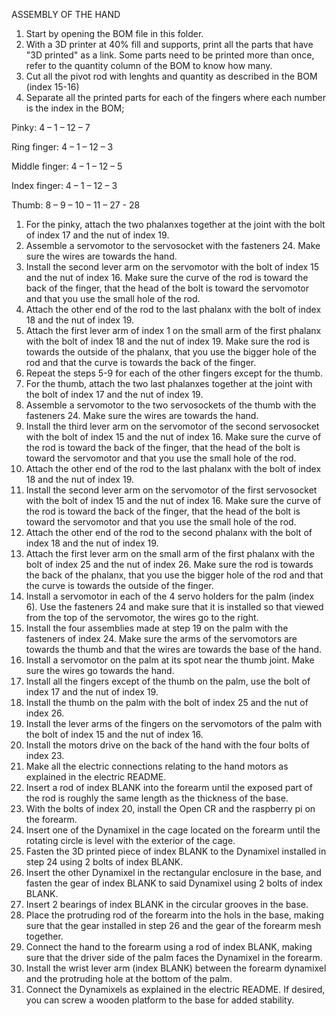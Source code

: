 ASSEMBLY OF THE HAND

1. Start by opening the BOM file in this folder.
2. With a 3D printer at 40% fill and supports, print all the parts that have &quot;3D printed&quot; as a link. Some parts need to be printed more than once, refer to the quantity column of the BOM to know how many.
3. Cut all the pivot rod with lenghts and quantity as described in the BOM (index 15-16)
4. Separate all the printed parts for each of the fingers where each number is the index in the BOM;

Pinky: 4 – 1 – 12 – 7

Ring finger: 4 – 1 – 12 – 3

Middle finger: 4 – 1 – 12 – 5

Index finger: 4 – 1 – 12 – 3

Thumb: 8 – 9 – 10 – 11 – 27 - 28

1. For the pinky, attach the two phalanxes together at the joint with the bolt of index 17 and the nut of index 19.
2. Assemble a servomotor to the servosocket with the fasteners 24. Make sure the wires are towards the hand.
3. Install the second lever arm on the servomotor with the bolt of index 15 and the nut of index 16. Make sure the curve of the rod is toward the back of the finger, that the head of the bolt is toward the servomotor and that you use the small hole of the rod.
4. Attach the other end of the rod to the last phalanx with the bolt of index 18 and the nut of index 19.
5. Attach the first lever arm of index 1 on the small arm of the first phalanx with the bolt of index 18 and the nut of index 19. Make sure the rod is towards the outside of the phalanx, that you use the bigger hole of the rod and that the curve is towards the back of the finger.
6. Repeat the steps 5-9 for each of the other fingers except for the thumb.
7. For the thumb, attach the two last phalanxes together at the joint with the bolt of index 17 and the nut of index 19.
8. Assemble a servomotor to the two servosockets of the thumb with the fasteners 24. Make sure the wires are towards the hand.
9. Install the third lever arm on the servomotor of the second servosocket with the bolt of index 15 and the nut of index 16. Make sure the curve of the rod is toward the back of the finger, that the head of the bolt is toward the servomotor and that you use the small hole of the rod.
10. Attach the other end of the rod to the last phalanx with the bolt of index 18 and the nut of index 19.
11. Install the second lever arm on the servomotor of the first servosocket with the bolt of index 15 and the nut of index 16. Make sure the curve of the rod is toward the back of the finger, that the head of the bolt is toward the servomotor and that you use the small hole of the rod.
12. Attach the other end of the rod to the second phalanx with the bolt of index 18 and the nut of index 19.
13. Attach the first lever arm on the small arm of the first phalanx with the bolt of index 25 and the nut of index 26. Make sure the rod is towards the back of the phalanx, that you use the bigger hole of the rod and that the curve is towards the outside of the finger.
14. Install a servomotor in each of the 4 servo holders for the palm (index 6). Use the fasteners 24 and make sure that it is installed so that viewed from the top of the servomotor, the wires go to the right.
15. Install the four assemblies made at step 19 on the palm with the fasteners of index 24. Make sure the arms of the servomotors are towards the thumb and that the wires are towards the base of the hand.
16. Install a servomotor on the palm at its spot near the thumb joint. Make sure the wires go towards the hand.
17. Install all the fingers except of the thumb on the palm, use the bolt of index 17 and the nut of index 19.
18. Install the thumb on the palm with the bolt of index 25 and the nut of index 26.
19. Install the lever arms of the fingers on the servomotors of the palm with the bolt of index 15 and the nut of index 16.
20. Install the motors drive on the back of the hand with the four bolts of index 23.
21. Make all the electric connections relating to the hand motors as explained in the electric README.
22. Insert a rod of index BLANK into the forearm until the exposed part of the rod is roughly the same length as the thickness of the base.
23. With the bolts of index 20, install the Open CR and the raspberry pi on the forearm.
24. Insert one of the Dynamixel in the cage located on the forearm until the rotating circle is level with the exterior of the cage.
25. Fasten the 3D printed piece of index BLANK to the Dynamixel installed in step 24 using 2 bolts of index BLANK.
26. Insert the other Dynamixel in the rectangular enclosure in the base, and fasten the gear of index BLANK to said Dynamixel using 2 bolts of index BLANK.
27. Insert 2 bearings of index BLANK in the circular grooves in the base.
28. Place the protruding rod of the forearm into the hols in the base, making sure that the gear installed in step 26 and the gear of the forearm mesh together.
29. Connect the hand to the forearm using a rod of index BLANK, making sure that the driver side of the palm faces the Dynamixel in the forearm.
30. Install the wrist lever arm (index BLANK) between the forearm dynamixel and the protruding hole at the bottom of the palm.
31. Connect the Dynamixels as explained in the electric README.
If desired, you can screw a wooden platform to the base for added stability.

